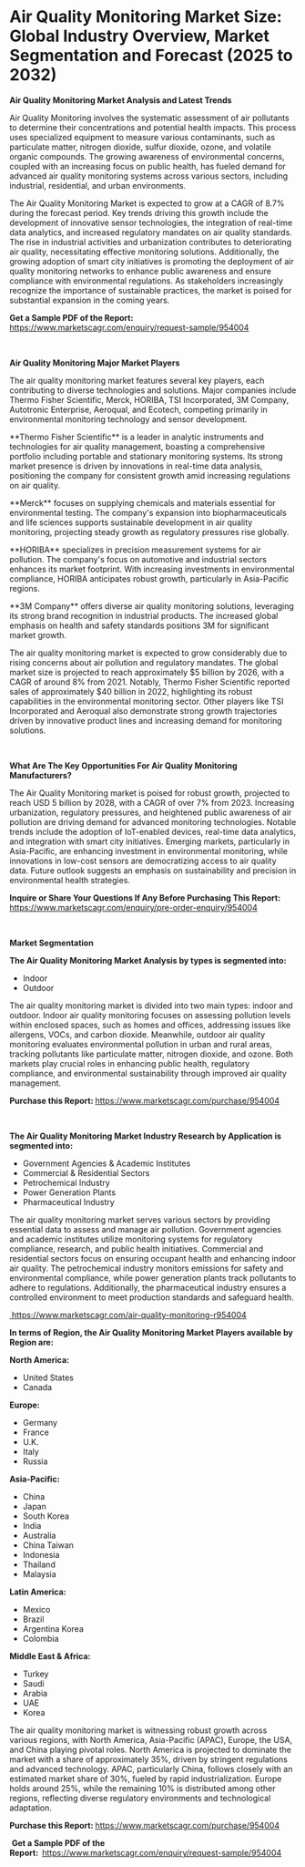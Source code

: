 <p><h1>Air Quality Monitoring Market Size: Global Industry Overview, Market Segmentation and Forecast (2025 to 2032)</h1></p><p><strong>Air Quality Monitoring Market Analysis and Latest Trends</strong></p>
<p><p>Air Quality Monitoring involves the systematic assessment of air pollutants to determine their concentrations and potential health impacts. This process uses specialized equipment to measure various contaminants, such as particulate matter, nitrogen dioxide, sulfur dioxide, ozone, and volatile organic compounds. The growing awareness of environmental concerns, coupled with an increasing focus on public health, has fueled demand for advanced air quality monitoring systems across various sectors, including industrial, residential, and urban environments.</p><p>The Air Quality Monitoring Market is expected to grow at a CAGR of 8.7% during the forecast period. Key trends driving this growth include the development of innovative sensor technologies, the integration of real-time data analytics, and increased regulatory mandates on air quality standards. The rise in industrial activities and urbanization contributes to deteriorating air quality, necessitating effective monitoring solutions. Additionally, the growing adoption of smart city initiatives is promoting the deployment of air quality monitoring networks to enhance public awareness and ensure compliance with environmental regulations. As stakeholders increasingly recognize the importance of sustainable practices, the market is poised for substantial expansion in the coming years.</p></p>
<p><strong>Get a Sample PDF of the Report:&nbsp;</strong> <a href="https://www.marketscagr.com/enquiry/request-sample/954004?utm_campaign=3204&utm_medium=2&utm_source=Github&utm_content=ia&utm_term=18042025&utm_id=air-quality-monitoring">https://www.marketscagr.com/enquiry/request-sample/954004</a></p>
<p>&nbsp;</p>
<p><strong>Air Quality Monitoring Major Market Players</strong></p>
<p><p>The air quality monitoring market features several key players, each contributing to diverse technologies and solutions. Major companies include Thermo Fisher Scientific, Merck, HORIBA, TSI Incorporated, 3M Company, Autotronic Enterprise, Aeroqual, and Ecotech, competing primarily in environmental monitoring technology and sensor development.</p><p>**Thermo Fisher Scientific** is a leader in analytic instruments and technologies for air quality management, boasting a comprehensive portfolio including portable and stationary monitoring systems. Its strong market presence is driven by innovations in real-time data analysis, positioning the company for consistent growth amid increasing regulations on air quality.</p><p>**Merck** focuses on supplying chemicals and materials essential for environmental testing. The company's expansion into biopharmaceuticals and life sciences supports sustainable development in air quality monitoring, projecting steady growth as regulatory pressures rise globally.</p><p>**HORIBA** specializes in precision measurement systems for air pollution. The company's focus on automotive and industrial sectors enhances its market footprint. With increasing investments in environmental compliance, HORIBA anticipates robust growth, particularly in Asia-Pacific regions.</p><p>**3M Company** offers diverse air quality monitoring solutions, leveraging its strong brand recognition in industrial products. The increased global emphasis on health and safety standards positions 3M for significant market growth.</p><p>The air quality monitoring market is expected to grow considerably due to rising concerns about air pollution and regulatory mandates. The global market size is projected to reach approximately $5 billion by 2026, with a CAGR of around 8% from 2021. Notably, Thermo Fisher Scientific reported sales of approximately $40 billion in 2022, highlighting its robust capabilities in the environmental monitoring sector. Other players like TSI Incorporated and Aeroqual also demonstrate strong growth trajectories driven by innovative product lines and increasing demand for monitoring solutions.</p></p>
<p>&nbsp;</p>
<p><strong>What Are The Key Opportunities For Air Quality Monitoring Manufacturers?</strong></p>
<p><p>The Air Quality Monitoring market is poised for robust growth, projected to reach USD 5 billion by 2028, with a CAGR of over 7% from 2023. Increasing urbanization, regulatory pressures, and heightened public awareness of air pollution are driving demand for advanced monitoring technologies. Notable trends include the adoption of IoT-enabled devices, real-time data analytics, and integration with smart city initiatives. Emerging markets, particularly in Asia-Pacific, are enhancing investment in environmental monitoring, while innovations in low-cost sensors are democratizing access to air quality data. Future outlook suggests an emphasis on sustainability and precision in environmental health strategies.</p></p>
<p><strong>Inquire or Share Your Questions If Any Before Purchasing This Report:</strong> <a href="https://www.marketscagr.com/enquiry/pre-order-enquiry/954004?utm_campaign=3204&utm_medium=2&utm_source=Github&utm_content=ia&utm_term=18042025&utm_id=air-quality-monitoring">https://www.marketscagr.com/enquiry/pre-order-enquiry/954004</a></p>
<p>&nbsp;</p>
<p><strong>Market Segmentation</strong></p>
<p><strong>The Air Quality Monitoring Market Analysis by types is segmented into:</strong></p>
<p><ul><li>Indoor</li><li>Outdoor</li></ul></p>
<p><p>The air quality monitoring market is divided into two main types: indoor and outdoor. Indoor air quality monitoring focuses on assessing pollution levels within enclosed spaces, such as homes and offices, addressing issues like allergens, VOCs, and carbon dioxide. Meanwhile, outdoor air quality monitoring evaluates environmental pollution in urban and rural areas, tracking pollutants like particulate matter, nitrogen dioxide, and ozone. Both markets play crucial roles in enhancing public health, regulatory compliance, and environmental sustainability through improved air quality management.</p></p>
<p><strong>Purchase this Report:&nbsp;</strong><a href="https://www.marketscagr.com/purchase/954004?utm_campaign=3204&utm_medium=2&utm_source=Github&utm_content=ia&utm_term=18042025&utm_id=air-quality-monitoring">https://www.marketscagr.com/purchase/954004</a></p>
<p>&nbsp;</p>
<p><strong>The Air Quality Monitoring Market Industry Research by Application is segmented into:</strong></p>
<p><ul><li>Government Agencies & Academic Institutes</li><li>Commercial & Residential Sectors</li><li>Petrochemical Industry</li><li>Power Generation Plants</li><li>Pharmaceutical Industry</li></ul></p>
<p><p>The air quality monitoring market serves various sectors by providing essential data to assess and manage air pollution. Government agencies and academic institutes utilize monitoring systems for regulatory compliance, research, and public health initiatives. Commercial and residential sectors focus on ensuring occupant health and enhancing indoor air quality. The petrochemical industry monitors emissions for safety and environmental compliance, while power generation plants track pollutants to adhere to regulations. Additionally, the pharmaceutical industry ensures a controlled environment to meet production standards and safeguard health.</p></p>
<p><a href="https://www.marketscagr.com/air-quality-monitoring-r954004?utm_campaign=3204&utm_medium=2&utm_source=Github&utm_content=ia&utm_term=18042025&utm_id=air-quality-monitoring">&nbsp;https://www.marketscagr.com/air-quality-monitoring-r954004</a></p>
<p><strong>In terms of Region, the Air Quality Monitoring Market Players available by Region are:</strong></p>
<p>
    <p> <strong> North America: </strong>
        <ul>
            <li>United States</li>
            <li>Canada</li>
        </ul>
        </p> 
    <p> <strong> Europe: </strong>
        <ul>
            <li>Germany</li>
            <li>France</li>
            <li>U.K.</li>
            <li>Italy</li>
            <li>Russia</li>
        </ul>
        </p> 
    <p> <strong> Asia-Pacific: </strong>
        <ul>
            <li>China</li>
            <li>Japan</li>
            <li>South Korea</li>
            <li>India</li>
            <li>Australia</li>
            <li>China Taiwan</li>
            <li>Indonesia</li>
            <li>Thailand</li>
            <li>Malaysia</li>
        </ul>
        </p> 
    <p> <strong> Latin America: </strong>
        <ul>
            <li>Mexico</li>
            <li>Brazil</li>
            <li>Argentina Korea</li>
            <li>Colombia</li>
        </ul>
        </p> 
    <p> <strong> Middle East & Africa: </strong>
        <ul>
            <li>Turkey</li>
            <li>Saudi</li>
            <li>Arabia</li>
            <li>UAE</li>
            <li>Korea</li>
        </ul>
    </p>
    </p>
<p><p>The air quality monitoring market is witnessing robust growth across various regions, with North America, Asia-Pacific (APAC), Europe, the USA, and China playing pivotal roles. North America is projected to dominate the market with a share of approximately 35%, driven by stringent regulations and advanced technology. APAC, particularly China, follows closely with an estimated market share of 30%, fueled by rapid industrialization. Europe holds around 25%, while the remaining 10% is distributed among other regions, reflecting diverse regulatory environments and technological adaptation.</p></p>
<p><strong>Purchase this Report: </strong><a href="https://www.marketscagr.com/purchase/954004?utm_campaign=3204&utm_medium=2&utm_source=Github&utm_content=ia&utm_term=18042025&utm_id=air-quality-monitoring">https://www.marketscagr.com/purchase/954004</a></p>
<p>&nbsp;<strong>Get a Sample PDF of the Report:&nbsp;&nbsp;</strong><a href="https://www.marketscagr.com/enquiry/request-sample/954004?utm_campaign=3204&utm_medium=2&utm_source=Github&utm_content=ia&utm_term=18042025&utm_id=air-quality-monitoring">https://www.marketscagr.com/enquiry/request-sample/954004</a></p>
<p><strong></strong></p>
<p><p></p><p></p><p></p></p>